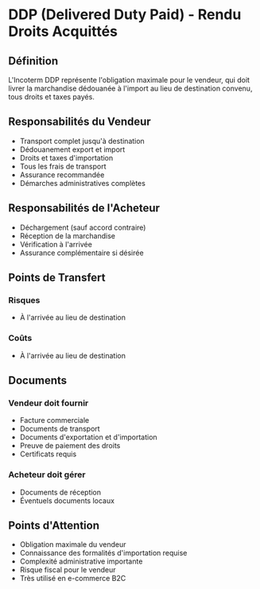 # DDP (Delivered Duty Paid) - Rendu Droits Acquittés

## Définition
L'Incoterm DDP représente l'obligation maximale pour le vendeur, qui doit livrer la marchandise dédouanée à l'import au lieu de destination convenu, tous droits et taxes payés.

## Responsabilités du Vendeur
- Transport complet jusqu'à destination
- Dédouanement export et import
- Droits et taxes d'importation
- Tous les frais de transport
- Assurance recommandée
- Démarches administratives complètes

## Responsabilités de l'Acheteur
- Déchargement (sauf accord contraire)
- Réception de la marchandise
- Vérification à l'arrivée
- Assurance complémentaire si désirée

## Points de Transfert
### Risques
- À l'arrivée au lieu de destination

### Coûts
- À l'arrivée au lieu de destination

## Documents
### Vendeur doit fournir
- Facture commerciale
- Documents de transport
- Documents d'exportation et d'importation
- Preuve de paiement des droits
- Certificats requis

### Acheteur doit gérer
- Documents de réception
- Éventuels documents locaux

## Points d'Attention
- Obligation maximale du vendeur
- Connaissance des formalités d'importation requise
- Complexité administrative importante
- Risque fiscal pour le vendeur
- Très utilisé en e-commerce B2C 